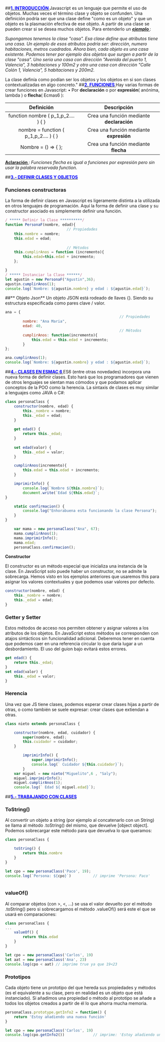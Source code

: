 ##**<u><span style="color:blue">1. INTRODUCCIÓN</span> </u>**
Javascript es un lenguaje que permite el uso de objetos. Muchas veces el término clase y objeto se confunden. Una definición podría ser que una clase define "como es un objeto" y que un objeto es la plasmación efectiva de ese objeto. A partir de una clase se pueden crear si se desea muchos objetos.
Para entenderlo un <u>***ejemplo*</span> </u>**:

*Supongamos tenemos la clase "casa". Esa clase define que atributos tiene una casa. Un ejemplo de esos atributos podría ser: dirección, numero habitaciones, metros cuadrados. Ahora bien, cada objeto es una casa existente. Podemos tener por ejemplo dos objetos que surgen a partir de la clase "casa". Uno seria una casa con dirección "Avenida del puerto 1, Valencia", 3 habitaciones y 100m2 y otro una casa con dirección "Calle Colón 1, Valencia", 5 habitaciones y 200m2.*

La clase definía como podían ser los objetos y los objetos en si son clases contextualizadas en algo concreto."
##**<u><span style="color:blue">2. FUNCIONES</span> </u>**
Hay varias formas de crear funciones en Javascript:
• Por **declaración** o por **expresión**( anónima, lambda ) o **flecha**( Ecmas6 ):

|              Definición               |                Descripción                |
| :-----------------------------------: | :---------------------------------------: |
|  function nombre ( p_1,p_2.... ) { }  | Crea una función mediante **declaración** |
| nombre = function ( p_1,p_2.... ) { } |  Crea una función mediante **expresión**  |
|          Nombre = () => { };          |   Crea una función mediante **flecha**    |

<u>**Aclaración</span> </u>** *: Funciones flecha es igual a funciones por expresión pero sin usar la palabra reservada function.*


##**<u><span style="color:blue">3.- DEFINIR CLASES Y OBJETOS</span> </u>**

### **Funciones constructoras**
La forma de definir clases en Javascript es ligeramente distinta a la utilizada en otros lenguajes de
programación. Aquí la forma de definir una clase y su constructor asociado es simplemente definir una
función.

```javascript
/ ***** Definir la Clase **********/
function PersonaF(nombre, edad){
							// Propiedades	
    this.nombre = nombre;	
	this.edad = edad;
    
							// Métodos
	this.cumplirAnos = function (incremento){
		this.edad=this.edad + incremento;
	};

}
/ ***** Instanciar la Clase ******/
let agustin = new PersonaF("Agustin",36);
agustin.cumplirAnos(1);
console.log(`Nombre: ${agustin.nombre} y edad : ${agustin.edad}`);

```
##** Objeto Json**
Un objeto JSON está rodeado de llaves {}. Siendo su estructura especificada como pares clave / valor.

```javascript
ana = {
    												// Propiedades
		nombre: "Ana Maria",   
		edad: 40,
													// Métodos	
    	cumplirAnos: function(incremento){
			this.edad = this.edad + incremento;
		}
};

ana.cumplirAnos(1);
console.log(`Nombre: ${agustin.nombre} y edad : ${agustin.edad}`);
```

##**<u><span style="color:blue">4.- CLASES EN ESMAC 6</span> </u>**
ES6 (entre otras novedades) incorpora una nueva forma de definir clases. Esto hará que los programadores que vienen de otros lenguajes se sientan mas cómodos y que podamos aplicar conceptos de la POO como la herencia.
La sintaxis de clases es muy similar a lenguajes como JAVA o C#:

```javascript
class personaClass {
	constructor(nombre, edad) {
		this._nombre = nombre;
		this._edad = edad;
	}
	
    get edad() {
		return this._edad;
	}
	
    set edad(valor) {
		this._edad = valor;
	}

    cumplirAnos(incremento){
		this.edad = this.edad + incremento;
	}

    imprimirInfo() {
		console.log(`Nombre ${this.nombre}`);
		document.write(`Edad ${this.edad}`;
}

    static confirmacion() {
		console.log("Enhorabuena esta funcionando la clase Persona");
	}
}

	var mama = new personaClass("Ana", 67);
	mama.cumplirAnos(1);
	mama.imprimirInfo();
	mama.edad;
	personaClass.confirmacion();
```

**Constructor**

El constructor es un método especial que inicializa una instancia de la clase. En JavaScript solo puede haber un constructor, no se admite la sobrecarga. Hemos visto en los ejemplos anteriores que usaremos this para asignar los valores contextuales y que podemos usar valores por defecto.

```javascript
constructor(nombre, edad) {
	this._nombre = nombre;
	this._edad = edad;
}
```


### **Getter y Setter**
Estos métodos de acceso nos permiten obtener y asignar valores a los atributos de los objetos. En JavaScript estos métodos se corresponden con atajos sintácticos sin funcionalidad adicional. Deberemos tener en cuenta que podemos caer en una referencia circular lo que daría lugar a un desbordamiento. El uso del guion bajo evitará estos errores.

```javascript
get edad() {
	return this._edad;
}
set edad(valor) {
	this._edad = valor;
}
```



### **Herencia**
Una vez que JS tiene clases, podemos esperar crear clases hijas a partir de otras, o como también se suele expresar: crear clases que extiendan a otras.

```javascript
class nieto extends personaClass {

    constructor(nombre, edad, cuidador) {
		super(nombre, edad);
		this.cuidador = cuidador;
	}

    	imprimirInfo() {
			super.imprimirInfo();
			console.log(` Cuidador ${this.cuidador}`);
		}
    var miguel = new nieto("Miguelito",6 , "Saly");
	miguel.imprimirInfo();
	miguel.cumplirAnos(1);
	console.log(` Edad ${ miguel.edad}`);
```



##**<u><span style="color:blue">5.- TRABAJANDO CON CLASES</span> </u>**

### **ToString()**
Al convertir un objeto a string (por ejemplo al concatenarlo con un String) se llama al método .toString() del
mismo, que devuelve [object object]. Podemos sobrecargar este método para que devuelva lo que queramos:

```javascript
class personaClass {

	toString() {
		return this.nombre
	}
}

let cpo = new personaClass('Paco', 19);
console.log(`Persona: ${cpo}`)			// imprime 'Persona: Paco'
	
```


### **valueOf()**
Al comparar objetos (con >, <, ...) se usa el valor devuelto por el método .toString() pero si sobrecargamos el método .valueOf() será este el que se usará en comparaciones:

```javascript
class personaClass {
...
	valueOf() {
		return this.edad
	}
}

let cpo = new personaClass('Carlos', 19)
let aat = new personaClass('Ana', 23)
console.log(cpo < aat) // imprime true ya que 19<23

```


### **Prototipos**
Cada objeto tiene un prototipo del que hereda sus propiedades y métodos (es el equivalente a su clase, pero en realidad es un objeto que está instanciado). Si añadimos una propiedad o método al prototipo se añade a todos los objetos creados a partir de él lo que ahorra mucha memoria.

```javascript
personaClass.prototype.getInfo2 = function() {
	return 'Estoy añadiendo una nueva función'
}

let cpo = new personaClass('Carlos', 19)
console.log(cpo.getInfo2())  			// imprime: 'Estoy añadiendo una nueva función'
```

